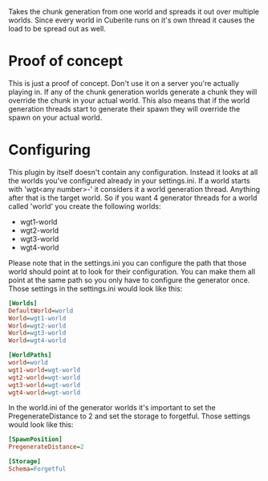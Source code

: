 Takes the chunk generation from one world and spreads it out over multiple worlds. Since every world in Cuberite runs on it's own thread it causes the load to be spread out as well.

# Proof of concept
This is just a proof of concept. Don't use it on a server you're actually playing in.  If any of the chunk generation worlds generate a chunk they will override the chunk in your actual world. This also means that if the world generation threads start to generate their spawn they will override the spawn on your actual world. 			

# Configuring
This plugin by itself doesn't contain any configuration. Instead it looks at all the worlds you've configured already in your settings.ini.  If a world starts with 'wgt&lt;any number>-' it considers it a world generation thread. Anything after that is the target world.  So if you want 4 generator threads for a world called 'world' you create the following worlds:
 - wgt1-world 
 - wgt2-world 
 - wgt3-world 
 - wgt4-world

Please note that in the settings.ini you can configure the path that those world should point at to look for their configuration. You can make them all point at the same path so you only have to configure the generator once. Those settings in the settings.ini would look like this:

```ini
[Worlds]
DefaultWorld=world
World=wgt1-world
World=wgt2-world
World=wgt3-world
World=wgt4-world

[WorldPaths]
world=world
wgt1-world=wgt-world
wgt2-world=wgt-world
wgt3-world=wgt-world
wgt4-world=wgt-world
``` 

In the world.ini of the generator worlds it's important to set the PregenerateDistance to 2 and set the storage to forgetful. Those settings would look like this:

```ini
[SpawnPosition]
PregenerateDistance=2

[Storage]
Schema=Forgetful
```